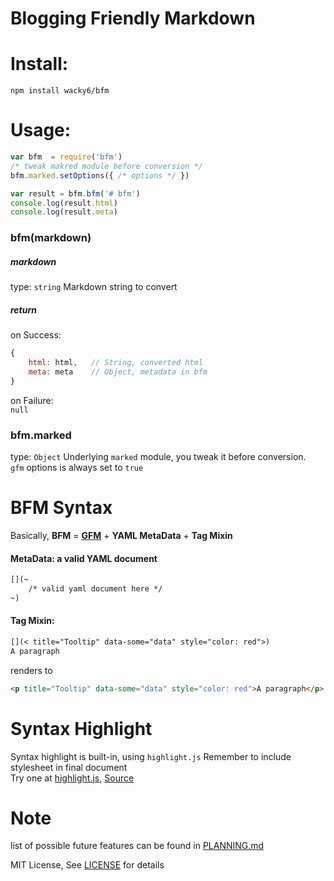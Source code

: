 Blogging Friendly Markdown
===

# Install:
`npm install wacky6/bfm`

# Usage:
```JavaScript
var bfm  = require('bfm')
/* tweak makred module before conversion */
bfm.marked.setOptions({ /* options */ })

var result = bfm.bfm('# bfm')
console.log(result.html)
console.log(result.meta)
```

### bfm(markdown)
##### markdown
type: `string`
Markdown string to convert
##### return
on Success: 
```JavaScript
{
    html: html,   // String, converted html
    meta: meta    // Object, metadata in bfm
}
```
on Failure:  
`null`

### bfm.marked
type: `Object`
Underlying `marked` module, you tweak it before conversion.  
`gfm` options is always set to `true`



# BFM Syntax
Basically, **BFM** = [**GFM**](https://help.github.com/articles/github-flavored-markdown/) + **YAML MetaData** + **Tag Mixin**

#### MetaData: a valid YAML document
```Markdown
[](~
    /* valid yaml document here */
~)
```

#### Tag Mixin: 
```Markdown
[](< title="Tooltip" data-some="data" style="color: red">)
A paragraph
```
renders to
```HTML
<p title="Tooltip" data-some="data" style="color: red">A paragraph</p>
```



# Syntax Highlight
Syntax highlight is built-in, using `highlight.js`
Remember to include stylesheet in final document  
Try one at [highlight.js](https://highlightjs.org/), [Source](https://github.com/isagalaev/highlight.js/tree/master/src/styles)



# Note
list of possible future features can be found in [PLANNING.md](./PLANNING.md)

MIT License, See [LICENSE](./LICENSE) for details
